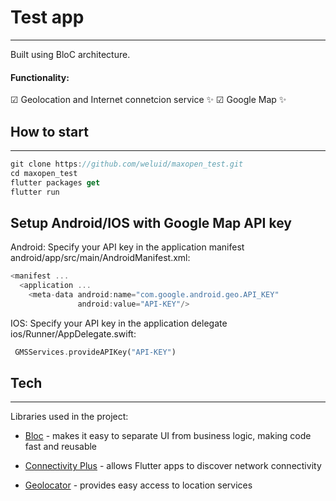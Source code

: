 # Test app
---
Built using BloC architecture.

#### Functionality:

 ☑ Geolocation and Internet connetcion service ✨
 ☑ Google Map ✨
 
## How to start 
---
```dart
git clone https://github.com/weluid/maxopen_test.git
cd maxopen_test
flutter packages get
flutter run
```
## Setup Android/IOS with Google Map API key
Android:
Specify your API key in the application manifest android/app/src/main/AndroidManifest.xml:
```dart
<manifest ...
  <application ...
    <meta-data android:name="com.google.android.geo.API_KEY"
               android:value="API-KEY"/>
```
IOS:
Specify your API key in the application delegate ios/Runner/AppDelegate.swift:
```dart
 GMSServices.provideAPIKey("API-KEY")
```

## Tech
---
Libraries used in the project:

- [Bloc] - makes it easy to separate UI from business logic, making code fast and reusable
- [Connectivity Plus] - allows Flutter apps to discover network connectivity
- [Geolocator] - provides easy access to location services



   [Bloc]: <https://pub.dev/packages/flutter_bloc>
   [Connectivity Plus]: <https://pub.dev/packages/connectivity_plus>
   [Geolocator]: <https://pub.dev/packages/geolocator>
>
